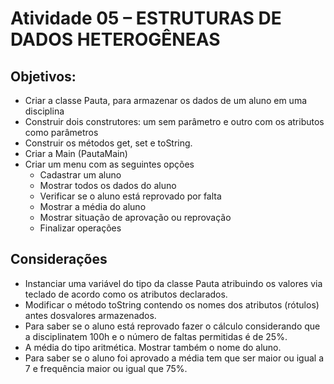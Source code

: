 # Atividade 05 – ESTRUTURAS DE DADOS HETEROGÊNEAS

## Objetivos:


- Criar a classe Pauta, para armazenar os dados de um aluno em uma disciplina 
- Construir dois construtores: um sem parâmetro e outro com os atributos como parâmetros
- Construir os métodos get, set e toString.
- Criar a Main (PautaMain)
- Criar um menu com as seguintes opções
  - Cadastrar um aluno
  - Mostrar todos os dados do aluno
  - Verificar se o aluno está reprovado por falta
  - Mostrar a média do aluno
  - Mostrar situação de aprovação ou reprovação
  - Finalizar operações

## Considerações


- Instanciar uma variável do tipo da classe Pauta atribuindo os valores via teclado de acordo como os atributos declarados.
- Modificar o método toString contendo os nomes dos atributos (rótulos) antes dosvalores armazenados.
- Para saber se o aluno está reprovado fazer o cálculo considerando que a disciplinatem 100h e o número de faltas permitidas é de 25%.
- A média do tipo aritmética. Mostrar também o nome do aluno.
- Para saber se o aluno foi aprovado a média tem que ser maior ou igual a 7 e frequência maior ou igual que 75%.
